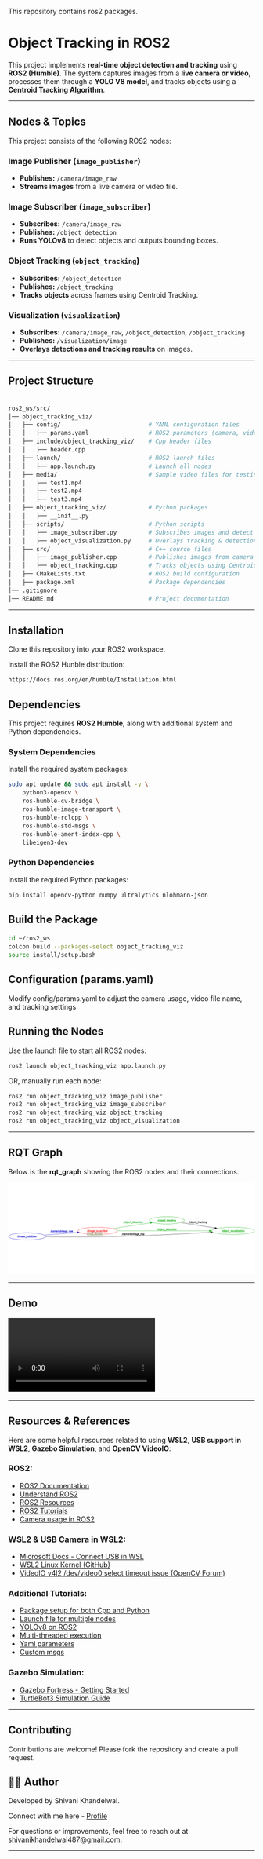 This repository contains ros2 packages.

# **Object Tracking in ROS2**

This project implements **real-time object detection and tracking** using **ROS2 (Humble)**. The system captures images from a **live camera or video**, processes them through a **YOLO V8 model**, and tracks objects using a **Centroid Tracking Algorithm**.

---

## **Nodes & Topics**
This project consists of the following ROS2 nodes:

### **Image Publisher (`image_publisher`)**
- **Publishes:** `/camera/image_raw`  
- **Streams images** from a live camera or video file.

### **Image Subscriber (`image_subscriber`)**
- **Subscribes:** `/camera/image_raw`  
- **Publishes:** `/object_detection`  
- **Runs YOLOv8** to detect objects and outputs bounding boxes.

### **Object Tracking (`object_tracking`)**
- **Subscribes:** `/object_detection`  
- **Publishes:** `/object_tracking`  
- **Tracks objects** across frames using Centroid Tracking.

### **Visualization (`visualization`)**
- **Subscribes:** `/camera/image_raw`, `/object_detection`, `/object_tracking`  
- **Publishes:** `/visualization/image`  
- **Overlays detections and tracking results** on images.

---

## **Project Structure**

``` bash

ros2_ws/src/
│── object_tracking_viz/
│   ├── config/                         # YAML configuration files
│   │   ├── params.yaml                 # ROS2 parameters (camera, video file, tracking settings)
│   ├── include/object_tracking_viz/    # Cpp header files
│   │   ├── header.cpp         
│   ├── launch/                         # ROS2 launch files
│   │   ├── app.launch.py               # Launch all nodes
│   ├── media/                          # Sample video files for testing
│   │   ├── test1.mp4
│   │   ├── test2.mp4
│   │   ├── test3.mp4
│   ├── object_tracking_viz/            # Python packages
│   │   ├── __init__.py
│   ├── scripts/                        # Python scripts
│   │   ├── image_subscriber.py         # Subscribes images and detect objects using YOLOv8
│   │   ├── object_visualization.py     # Overlays tracking & detection results
│   ├── src/                            # C++ source files
│   │   ├── image_publisher.cpp         # Publishes images from camera or video
│   │   ├── object_tracking.cpp         # Tracks objects using Centroid Tracking
│   ├── CMakeLists.txt                  # ROS2 build configuration
│   ├── package.xml                     # Package dependencies
│── .gitignore
│── README.md                           # Project documentation

```
---

## **Installation**
Clone this repository into your ROS2 workspace.

Install the ROS2 Hunble distribution:

``` bash
https://docs.ros.org/en/humble/Installation.html
```

## **Dependencies**
This project requires **ROS2 Humble**, along with additional system and Python dependencies.

### **System Dependencies**
Install the required system packages:

```bash
sudo apt update && sudo apt install -y \
    python3-opencv \
    ros-humble-cv-bridge \
    ros-humble-image-transport \
    ros-humble-rclcpp \
    ros-humble-std-msgs \
    ros-humble-ament-index-cpp \
    libeigen3-dev
```

### **Python Dependencies**
Install the required Python packages:

```bash
pip install opencv-python numpy ultralytics nlohmann-json
```

## **Build the Package**

``` bash
cd ~/ros2_ws
colcon build --packages-select object_tracking_viz
source install/setup.bash
```

## **Configuration (params.yaml)**
Modify config/params.yaml to adjust the camera usage, video file name, and tracking settings

## **Running the Nodes**
Use the launch file to start all ROS2 nodes:

``` bash
ros2 launch object_tracking_viz app.launch.py
```

OR, manually run each node:

``` bash
ros2 run object_tracking_viz image_publisher
ros2 run object_tracking_viz image_subscriber
ros2 run object_tracking_viz object_tracking
ros2 run object_tracking_viz object_visualization
```

---

## **RQT Graph**
Below is the **rqt_graph** showing the ROS2 nodes and their connections.

![ROS 2 Node Graph](rqt_graph.png)

---

## **Demo**
![Demo Video](output.avi)

---

## **Resources & References**
Here are some helpful resources related to using **WSL2**, **USB support in WSL2**, **Gazebo Simulation**, and **OpenCV VideoIO**:

### ROS2:
- [ROS2 Documentation](https://docs.ros.org/en/humble/index.html)
- [Understand ROS2](https://youtu.be/VNRW9i1qJZw)
- [ROS2 Resources](https://youtu.be/GHb6Wr_exxI)
- [ROS2 Tutorials](https://youtube.com/playlist?list=PLLSegLrePWgJudpPUof4-nVFHGkB62Izy&si=sx0AHXzXGNbZhxi1)
- [Camera usage in ROS2](https://youtu.be/6e94ZnYnO_U)

### WSL2 & USB Camera in WSL2:
- [Microsoft Docs - Connect USB in WSL](https://learn.microsoft.com/en-us/windows/wsl/connect-usb)
- [WSL2 Linux Kernel (GitHub)](https://github.com/microsoft/WSL2-Linux-Kernel/)
- [VideoIO v4l2 /dev/video0 select timeout issue (OpenCV Forum)](https://forum.opencv.org/t/videoio-v4l2-dev-video0-select-timeout/8822)

### Additional Tutorials:
- [Package setup for both Cpp and Python](https://youtu.be/RoRq4XpDEtQ)
- [Launch file for multiple nodes](https://youtu.be/xJ3WAs8GndA)
- [YOLOv8 on ROS2](https://youtu.be/XqibXP4lwgA)
- [Multi-threaded execution](https://youtu.be/amQzXVkR7lY)
- [Yaml parameters](https://youtu.be/wY8MrBGVxYA)
- [Custom msgs](https://youtu.be/E_xBPI8SQig)

### Gazebo Simulation:
- [Gazebo Fortress - Getting Started](https://gazebosim.org/docs/fortress/getstarted/)
- [TurtleBot3 Simulation Guide](https://emanual.robotis.com/docs/en/platform/turtlebot3/simulation/)

--- 

## **Contributing**
Contributions are welcome! Please fork the repository and create a pull request.

## **👩‍💻 Author**
Developed by Shivani Khandelwal.

Connect with me here - [Profile](https://linktr.ee/shivanikhandelwal)

For questions or improvements, feel free to reach out at [shivanikhandelwal487@gmail.com](mailto:shivanikhandelwal487@gmail.com).

---